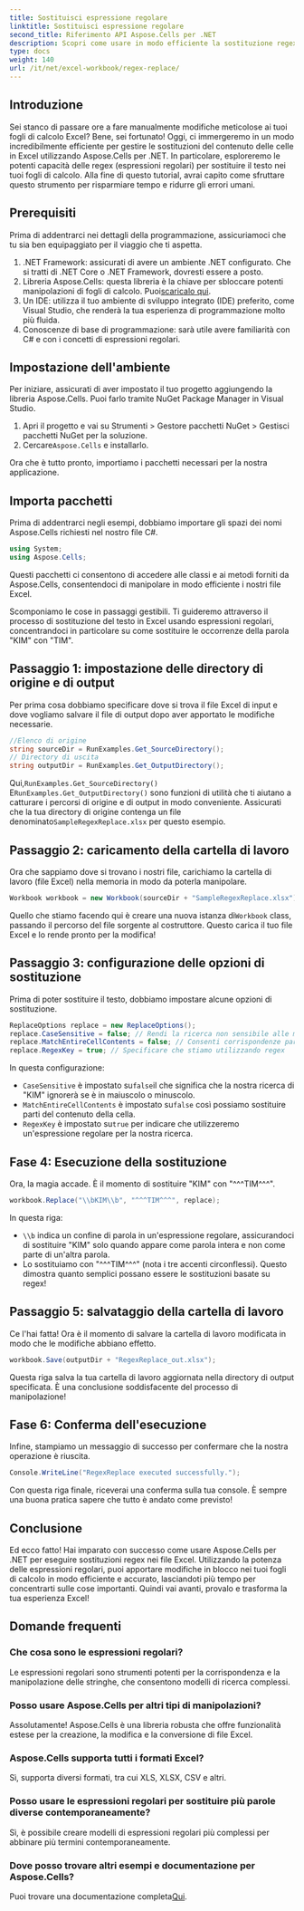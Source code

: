 ```yaml
---
title: Sostituisci espressione regolare
linktitle: Sostituisci espressione regolare
second_title: Riferimento API Aspose.Cells per .NET
description: Scopri come usare in modo efficiente la sostituzione regex in Excel con Aspose.Cells per .NET. Aumenta la produttività e la precisione nelle tue attività sui fogli di calcolo.
type: docs
weight: 140
url: /it/net/excel-workbook/regex-replace/
---
```

## Introduzione

Sei stanco di passare ore a fare manualmente modifiche meticolose ai tuoi fogli di calcolo Excel? Bene, sei fortunato! Oggi, ci immergeremo in un modo incredibilmente efficiente per gestire le sostituzioni del contenuto delle celle in Excel utilizzando Aspose.Cells per .NET. In particolare, esploreremo le potenti capacità delle regex (espressioni regolari) per sostituire il testo nei tuoi fogli di calcolo. Alla fine di questo tutorial, avrai capito come sfruttare questo strumento per risparmiare tempo e ridurre gli errori umani.

## Prerequisiti

Prima di addentrarci nei dettagli della programmazione, assicuriamoci che tu sia ben equipaggiato per il viaggio che ti aspetta.

1. .NET Framework: assicurati di avere un ambiente .NET configurato. Che si tratti di .NET Core o .NET Framework, dovresti essere a posto.
2.  Libreria Aspose.Cells: questa libreria è la chiave per sbloccare potenti manipolazioni di fogli di calcolo. Puoi[scaricalo qui](https://releases.aspose.com/cells/net/).
3. Un IDE: utilizza il tuo ambiente di sviluppo integrato (IDE) preferito, come Visual Studio, che renderà la tua esperienza di programmazione molto più fluida.
4. Conoscenze di base di programmazione: sarà utile avere familiarità con C# e con i concetti di espressioni regolari.

## Impostazione dell'ambiente

Per iniziare, assicurati di aver impostato il tuo progetto aggiungendo la libreria Aspose.Cells. Puoi farlo tramite NuGet Package Manager in Visual Studio.

1. Apri il progetto e vai su Strumenti > Gestore pacchetti NuGet > Gestisci pacchetti NuGet per la soluzione.
2.  Cercare`Aspose.Cells` e installarlo.

Ora che è tutto pronto, importiamo i pacchetti necessari per la nostra applicazione.

## Importa pacchetti

Prima di addentrarci negli esempi, dobbiamo importare gli spazi dei nomi Aspose.Cells richiesti nel nostro file C#.

```csharp
using System;
using Aspose.Cells;
```

Questi pacchetti ci consentono di accedere alle classi e ai metodi forniti da Aspose.Cells, consentendoci di manipolare in modo efficiente i nostri file Excel.

Scomponiamo le cose in passaggi gestibili. Ti guideremo attraverso il processo di sostituzione del testo in Excel usando espressioni regolari, concentrandoci in particolare su come sostituire le occorrenze della parola "KIM" con "TIM".

## Passaggio 1: impostazione delle directory di origine e di output

Per prima cosa dobbiamo specificare dove si trova il file Excel di input e dove vogliamo salvare il file di output dopo aver apportato le modifiche necessarie.

```csharp
//Elenco di origine
string sourceDir = RunExamples.Get_SourceDirectory();
// Directory di uscita
string outputDir = RunExamples.Get_OutputDirectory();
```

 Qui,`RunExamples.Get_SourceDirectory()` E`RunExamples.Get_OutputDirectory()` sono funzioni di utilità che ti aiutano a catturare i percorsi di origine e di output in modo conveniente. Assicurati che la tua directory di origine contenga un file denominato`SampleRegexReplace.xlsx` per questo esempio.

## Passaggio 2: caricamento della cartella di lavoro

Ora che sappiamo dove si trovano i nostri file, carichiamo la cartella di lavoro (file Excel) nella memoria in modo da poterla manipolare.

```csharp
Workbook workbook = new Workbook(sourceDir + "SampleRegexReplace.xlsx");
```

 Quello che stiamo facendo qui è creare una nuova istanza di`Workbook` class, passando il percorso del file sorgente al costruttore. Questo carica il tuo file Excel e lo rende pronto per la modifica!

## Passaggio 3: configurazione delle opzioni di sostituzione

Prima di poter sostituire il testo, dobbiamo impostare alcune opzioni di sostituzione.

```csharp
ReplaceOptions replace = new ReplaceOptions();
replace.CaseSensitive = false; // Rendi la ricerca non sensibile alle maiuscole/minuscole
replace.MatchEntireCellContents = false; // Consenti corrispondenze parziali
replace.RegexKey = true; // Specificare che stiamo utilizzando regex
```

In questa configurazione:
- `CaseSensitive` è impostato su`false`il che significa che la nostra ricerca di "KIM" ignorerà se è in maiuscolo o minuscolo.
- `MatchEntireCellContents` è impostato su`false` così possiamo sostituire parti del contenuto della cella.
- `RegexKey` è impostato su`true` per indicare che utilizzeremo un'espressione regolare per la nostra ricerca.

## Fase 4: Esecuzione della sostituzione

Ora, la magia accade. È il momento di sostituire "KIM" con "^^^TIM^^^".

```csharp
workbook.Replace("\\bKIM\\b", "^^^TIM^^^", replace);
```

In questa riga:
- `\\b` indica un confine di parola in un'espressione regolare, assicurandoci di sostituire "KIM" solo quando appare come parola intera e non come parte di un'altra parola.
- Lo sostituiamo con "^^^TIM^^^" (nota i tre accenti circonflessi). Questo dimostra quanto semplici possano essere le sostituzioni basate su regex!

## Passaggio 5: salvataggio della cartella di lavoro

Ce l'hai fatta! Ora è il momento di salvare la cartella di lavoro modificata in modo che le modifiche abbiano effetto.

```csharp
workbook.Save(outputDir + "RegexReplace_out.xlsx");
```

Questa riga salva la tua cartella di lavoro aggiornata nella directory di output specificata. È una conclusione soddisfacente del processo di manipolazione!

## Fase 6: Conferma dell'esecuzione

Infine, stampiamo un messaggio di successo per confermare che la nostra operazione è riuscita.

```csharp
Console.WriteLine("RegexReplace executed successfully.");
```

Con questa riga finale, riceverai una conferma sulla tua console. È sempre una buona pratica sapere che tutto è andato come previsto!

## Conclusione

Ed ecco fatto! Hai imparato con successo come usare Aspose.Cells per .NET per eseguire sostituzioni regex nei file Excel. Utilizzando la potenza delle espressioni regolari, puoi apportare modifiche in blocco nei tuoi fogli di calcolo in modo efficiente e accurato, lasciandoti più tempo per concentrarti sulle cose importanti. Quindi vai avanti, provalo e trasforma la tua esperienza Excel!

## Domande frequenti 

### Che cosa sono le espressioni regolari?  
Le espressioni regolari sono strumenti potenti per la corrispondenza e la manipolazione delle stringhe, che consentono modelli di ricerca complessi.

### Posso usare Aspose.Cells per altri tipi di manipolazioni?  
Assolutamente! Aspose.Cells è una libreria robusta che offre funzionalità estese per la creazione, la modifica e la conversione di file Excel.

### Aspose.Cells supporta tutti i formati Excel?  
Sì, supporta diversi formati, tra cui XLS, XLSX, CSV e altri.

### Posso usare le espressioni regolari per sostituire più parole diverse contemporaneamente?  
Sì, è possibile creare modelli di espressioni regolari più complessi per abbinare più termini contemporaneamente.

### Dove posso trovare altri esempi e documentazione per Aspose.Cells?  
 Puoi trovare una documentazione completa[Qui](https://reference.aspose.com/cells/net/).